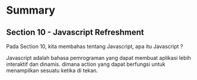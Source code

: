# Summary

## Section 10 - Javascript Refreshment

Pada Section 10, kita membahas tentang Javascript, apa itu Javascript ?

Javascript adalah bahasa pemrograman yang dapat membuat aplikasi lebih interaktif dan dinamis. dimana action yang dapat berfungsi untuk menampilkan sesuatu ketika di tekan.
